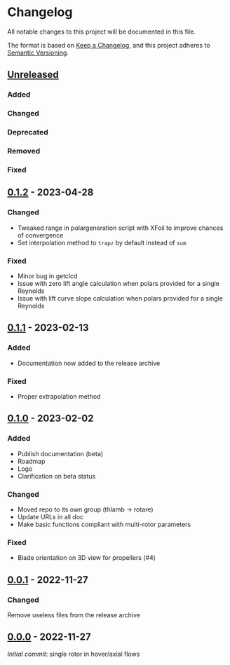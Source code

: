 # Changelog

All notable changes to this project will be documented in this file.

The format is based on [Keep a Changelog][keep_chglog], and this project adheres
to [Semantic Versioning][sem_ver].

## [Unreleased]

### Added

### Changed

### Deprecated

### Removed

### Fixed

## [0.1.2] - 2023-04-28

### Changed

- Tweaked range in polargeneration script with XFoil to improve chances of
  convergence
- Set interpolation method to `trapz` by default instead of `sum`

### Fixed

- Minor bug in getclcd
- Issue with zero lift angle calculation when polars provided for a single
  Reynolds
- Issue with lift curve slope calculation when polars provided for a single
  Reynolds

## [0.1.1] - 2023-02-13

### Added

- Documentation now added to the release archive

### Fixed

- Proper extrapolation method

## [0.1.0] - 2023-02-02

### Added

- Publish documentation (beta)
- Roadmap
- Logo
- Clarification on beta status

### Changed

- Moved repo to its own group (thlamb -> rotare)
- Update URLs in all doc
- Make basic functions compliant with multi-rotor parameters

### Fixed

- Blade orientation on 3D view for propellers (#4)

## [0.0.1] - 2022-11-27

### Changed

Remove useless files from the release archive

## [0.0.0] - 2022-11-27

_Initial commit_: single rotor in hover/axial flows

[sem_ver]:<https://semver.org/spec/v2.0.0.html>
[keep_chglog]: <https://keepachangelog.com/en/1.0.0/>

[Unreleased]: https://gitlab.uliege.be/rotare/rotare/compare/0.1.2...main
[0.1.2]: https://gitlab.uliege.be/rotare/rotare/compare/0.1.1...0.1.2
[0.1.1]: https://gitlab.uliege.be/rotare/rotare/compare/0.1.0...0.1.1
[0.1.0]: https://gitlab.uliege.be/rotare/rotare/compare/0.0.1...0.1.0
[0.0.1]: https://gitlab.uliege.be/rotare/rotare/compare/0.0.0...0.0.1
[0.0.0]: https://gitlab.uliege.be/rotare/rotare/-/releases/0.0.0

